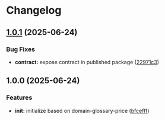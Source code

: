 # Changelog

## [1.0.1](https://github.com/ehmpathy/wrapper-fns/compare/v1.0.0...v1.0.1) (2025-06-24)


### Bug Fixes

* **contract:** expose contract in published package ([22971c3](https://github.com/ehmpathy/wrapper-fns/commit/22971c31c9f1c2c7a2a74ead2e0df4c1689526d3))

## 1.0.0 (2025-06-24)


### Features

* **init:** initialize based on domain-glossary-price ([bfcefff](https://github.com/ehmpathy/wrapper-fns/commit/bfceffff551bfae969fd8ca2294db55c4cfa94ff))
